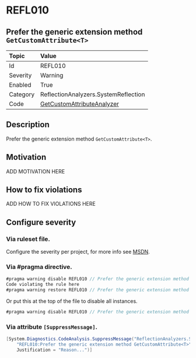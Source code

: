 # REFL010
## Prefer the generic extension method `GetCustomAttribute<T>`

| Topic    | Value
| :--      | :--
| Id       | REFL010
| Severity | Warning
| Enabled  | True
| Category | ReflectionAnalyzers.SystemReflection
| Code     | [GetCustomAttributeAnalyzer](https://github.com/DotNetAnalyzers/ReflectionAnalyzers/blob/master/ReflectionAnalyzers/NodeAnalzers/GetCustomAttributeAnalyzer.cs)

## Description

Prefer the generic extension method `GetCustomAttribute<T>`.

## Motivation

ADD MOTIVATION HERE

## How to fix violations

ADD HOW TO FIX VIOLATIONS HERE

<!-- start generated config severity -->
## Configure severity

### Via ruleset file.

Configure the severity per project, for more info see [MSDN](https://msdn.microsoft.com/en-us/library/dd264949.aspx).

### Via #pragma directive.
```C#
#pragma warning disable REFL010 // Prefer the generic extension method GetCustomAttribute<T>
Code violating the rule here
#pragma warning restore REFL010 // Prefer the generic extension method GetCustomAttribute<T>
```

Or put this at the top of the file to disable all instances.
```C#
#pragma warning disable REFL010 // Prefer the generic extension method GetCustomAttribute<T>
```

### Via attribute `[SuppressMessage]`.

```C#
[System.Diagnostics.CodeAnalysis.SuppressMessage("ReflectionAnalyzers.SystemReflection", 
    "REFL010:Prefer the generic extension method GetCustomAttribute<T>", 
    Justification = "Reason...")]
```
<!-- end generated config severity -->